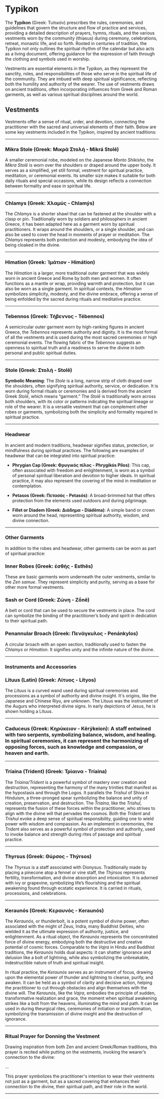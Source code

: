 # Typikon

The **Typikon** (Greek: Τυπικόν) prescribes the rules, ceremonies, and guidelines that govern the structure and flow of practice and services, providing a detailed description of prayers, hymns, rituals, and the various vestments worn by the community (thiasus) during ceremony, celebrations, retreat, monastic life, and so forth. Rooted in centuries of tradition, the Typikon not only outlines the spiritual rhythm of the calendar but also acts as a living document, offering guidance for the expression of faith through the clothing and symbols used in worship. 

Vestments are essential elements in the Typikon, as they represent the sanctity, roles, and responsibilities of those who serve in the spiritual life of the community. They are imbued with deep spiritual significance, reflecting both the humility and authority of the wearer. The use of vestments draws on ancient traditions, often incorporating influences from Greek and Roman garments, as well as various spiritual disciplines around the world.

## Vestments

Vestments offer a sense of ritual, order, and devotion, connecting the practitioner with the sacred and universal elements of their faith. Below are some key vestments included in the Typikon, inspired by ancient traditions:

---

### **Mikra Stole (Greek: Μικρά Στολή - Mikrá Stolē)**  
A smaller ceremonial robe, modeled on the Japanese *Monto Shikisho*, the *Mikra Stolē* is worn over the shoulders or draped around the upper body. It serves as a simplified, yet still formal, vestment for spiritual practice, meditation, or ceremonial events. Its smaller size makes it suitable for both daily rituals and special occasions, while its design reflects a connection between formality and ease in spiritual life.

---

### **Chlamys (Greek: Χλαμύς - Chlamýs)**  
The *Chlamys* is a shorter shawl that can be fastened at the shoulder with a clasp or pin. Traditionally worn by soldiers and philosophers in ancient Greece, it has been adapted here as a garment worn by spiritual practitioners. It wraps around the shoulders, or a single shoulder, and can also be used to cover the head in moments of prayer or meditation. The *Chlamys* represents both protection and modesty, embodying the idea of being cloaked in the divine.

---

### **Himation (Greek: Ἱμάτιον - Himátion)**  
The *Himation* is a larger, more traditional outer garment that was widely worn in ancient Greece and Rome by both men and women. It often functions as a mantle or wrap, providing warmth and protection, but it can also be worn as a single garment. In spiritual contexts, the *Himation* symbolizes simplicity, modesty, and the divine embrace, offering a sense of being enfolded by the sacred during rituals and meditative practice.

---

### **Tebennos (Greek: Τήβεννος - Tébennos)**  
A semicircular outer garment worn by high-ranking figures in ancient Greece, the *Tebennos* represents authority and dignity. It is the most formal of all the vestments and is used during the most sacred ceremonies or high ceremonial events. The flowing fabric of the *Tebennos* suggests an openness to spiritual truth and a readiness to serve the divine in both personal and public spiritual duties.

---

### **Stole (Greek: Στολή - Stolē)**  
**Symbolic Meaning**: The *Stole* is a long, narrow strip of cloth draped over the shoulders, often signifying spiritual authority, service, or dedication. It is worn during formal rituals or ceremonies and is derived from the ancient Greek *Stolē*, which means “garment.” The *Stolē* is traditionally worn across both shoulders, with its color or patterns indicating the spiritual lineage or role of the wearer. It is a versatile vestment that can complement other robes or garments, symbolizing both the simplicity and formality required in spiritual practice.

---

### **Headwear**

In ancient and modern traditions, headwear signifies status, protection, or mindfulness during spiritual practices. The following are examples of headwear that can be integrated into spiritual practice:

- **Phrygian Cap (Greek: Φρυγικός πίλος - Phrygikós Pílos)**: This cap, often associated with freedom and enlightenment, is worn as a symbol of personal spiritual liberation and devotion to higher ideals. In spiritual practice, it may also represent the covering of the mind in meditation or contemplation.
  
- **Petasos (Greek: Πετασός - Petasós)**: A broad-brimmed hat that offers protection from the elements used outdoors and during pilgrimage.

- **Fillet or Diadem (Greek: Διάδημα - Diádēma)**: A simple band or crown worn around the head, representing spiritual authority, wisdom, and divine connection.

---

### **Other Garments**

In addition to the robes and headwear, other garments can be worn as part of spiritual practice:

###  **Inner Robes (Greek: ἐσθής - Esthēs)**
These are basic garments worn underneath the outer vestments, similar to the *Zen samue*. They represent simplicity and purity, serving as a base for other more formal vestments.
  
### **Sash or Cord (Greek: Ζώνη - Zṓnē)**
A belt or cord that can be used to secure the vestments in place. The cord can symbolize the binding of the practitioner’s body and spirit in dedication to their spiritual path.

### **Penannular Broach (Greek: Πενάγκυλος - Penánkylos)**
A circular broach with an open section, traditionally used to fasten the *Chlamys* or *Himation*. It signifies unity and the infinite nature of the divine.

---

### **Instruments and Accessories**

### **Lituus (Latin) (Greek: Λίτυος - Lítyos)**  
The *Lituus* is a curved wand used during spiritual ceremonies and processions as a symbol of authority and divine insight. It's origins, like the Japanese and Chinese Riyu, are unknown. The Lituus was the instrument of the Augurs who interpreted divine signs. In early depictions of Jesus, he is shown holding a Lituus.

---

### **Caduceus (Greek: Κηρύκειον - Kērýkeion)**: A staff entwined with two serpents, symbolizing balance, wisdom, and healing. In spiritual ceremonies, it can represent the harmonizing of opposing forces, such as knowledge and compassion, or heaven and earth.

---

### **Tríaina (Trident) (Greek: Τρίαινα - Tríaina)**  
The *Tríaina/Trident* is a powerful symbol of mastery over creation and destruction, representing the harmony of the many trinities that manifest as the hypostasis and through the Logos. It parallels the *Trishul* of Shiva in Hinduism, a three-pronged spear symbolizing the balance and unity of creation, preservation, and destruction. The *Tríaina*, like the *Trishul*, represents the fusion of these forces within the practitioner, who strives to align with the divine will that pervades the cosmos. Both the *Trident* and *Trishul* evoke a deep sense of spiritual responsibility, guiding one to wield power with wisdom and compassion. As an implement in ceremonies, the *Trident* also serves as a powerful symbol of protection and authority, used to invoke balance and strength during rites of passage and spiritual practice.

---

### **Thyrsus (Greek: Θύρσος - Thýrsos)**  
The *Thyrsus* is a staff associated with Dionysus. Traditionally made by placing a pinecone atop a fennel or vine staff, the *Thýrsos* represents fertility, transformation, and divine absorption and intoxication. It is adorned with ivy or grapevine, symbolizing life’s flourishing and the spiritual awakening found through ecstatic experience. It is carried in rituals, processions, and celebrations.

---

### **Keraunós (Greek: Κεραυνός - Keraunós)**  
The *Keraunós*, or thunderbolt, is a potent symbol of divine power, often associated with the might of Zeus, Indra, many Buddhist Deities, who wielded it as the ultimate expression of authority, justice, and enlightenment. As a ritual object, the *Keraunós* represents the concentrated force of divine energy, embodying both the destructive and creative potential of cosmic forces. Comparable to the *Vajra* in Hindu and Buddhist traditions, the *Keraunós* holds dual aspects: it can shatter ignorance and delusion like a bolt of lightning, while also symbolizing the unbreakable, indestructible nature of truth and spiritual insight.

In ritual practice, the *Keraunós* serves as an instrument of focus, drawing upon the elemental power of thunder and lightning to cleanse, purify, and awaken. It can be held as a symbol of clarity and decisive action, helping the practitioner to cut through obstacles and align themselves with the divine will. The *Keraunós*, like the *Vajra*, embodies the principle of sudden, transformative realization and grace, the moment when spiritual awakening strikes like a bolt from the heavens, illuminating the mind and path. It can be used in during theurgical rites, ceremonies of initiation or transformation, symbolizing the transmission of divine insight and the destruction of ignorance.

---

### **Ritual Prayer for Donning the Vestment**

Drawing inspiration from both Zen and ancient Greek/Roman traditions, this prayer is recited while putting on the vestments, invoking the wearer’s connection to the divine:

...

This prayer symbolizes the practitioner's intention to wear their vestments not just as a garment, but as a sacred covering that enhances their connection to the divine, their spiritual path, and their role in the world.

---

